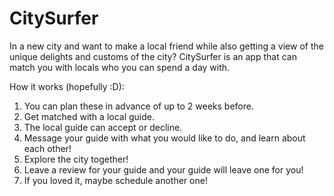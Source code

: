 # CitySurfer
In a new city and want to make a local friend while also getting a view of the unique delights and customs of the city? CitySurfer is an app that can match you with locals who you can spend a day with.

How it works (hopefully :D):
1. You can plan these in advance of up to 2 weeks before.
2. Get matched with a local guide.
3. The local guide can accept or decline.
4. Message your guide with what you would like to do, and learn about each other!
5. Explore the city together!
6. Leave a review for your guide and your guide will leave one for you!
7. If you loved it, maybe schedule another one!
